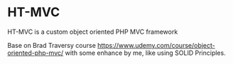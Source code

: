 # HT-MVC
HT-MVC is a custom object oriented PHP MVC framework

Base on Brad Traversy course https://www.udemy.com/course/object-oriented-php-mvc/ with some enhance by me, like using SOLID Principles.
